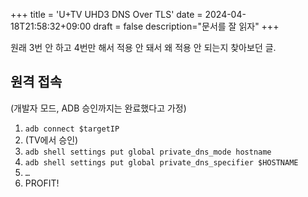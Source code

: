 +++
title = 'U+TV UHD3 DNS Over TLS'
date = 2024-04-18T21:58:32+09:00
draft = false
description="문서를 잘 읽자"
+++

원래 3번 안 하고 4번만 해서 적용 안 돼서 왜 적용 안 되는지 찾아보던 글.

## 원격 접속

(개발자 모드, ADB 승인까지는 완료했다고 가정)

1. `adb connect $targetIP`
2. (TV에서 승인)
3. `adb shell settings put global private_dns_mode hostname`
4. `adb shell settings put global private_dns_specifier $HOSTNAME`
5. `…`
6. PROFIT!